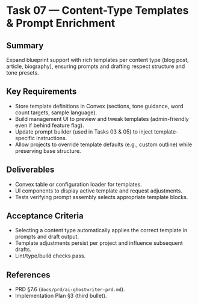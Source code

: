# Task 07 — Content-Type Templates & Prompt Enrichment

## Summary
Expand blueprint support with rich templates per content type (blog post, article, biography), ensuring prompts and drafting respect structure and tone presets.

## Key Requirements
- Store template definitions in Convex (sections, tone guidance, word count targets, sample language).
- Build management UI to preview and tweak templates (admin-friendly even if behind feature flag).
- Update prompt builder (used in Tasks 03 & 05) to inject template-specific instructions.
- Allow projects to override template defaults (e.g., custom outline) while preserving base structure.

## Deliverables
- Convex table or configuration loader for templates.
- UI components to display active template and request adjustments.
- Tests verifying prompt assembly selects appropriate template blocks.

## Acceptance Criteria
- Selecting a content type automatically applies the correct template in prompts and draft output.
- Template adjustments persist per project and influence subsequent drafts.
- Lint/type/build checks pass.

## References
- PRD §7.6 (`docs/prd/ai-ghostwriter-prd.md`).
- Implementation Plan §3 (third bullet).

